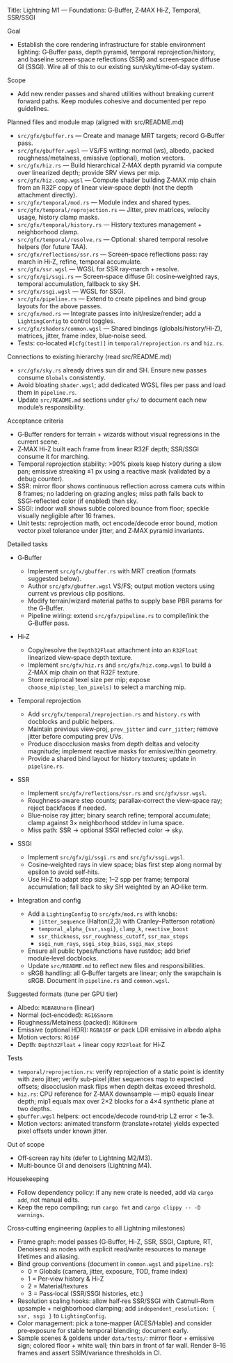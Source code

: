 Title: Lightning M1 — Foundations: G‑Buffer, Z‑MAX Hi‑Z, Temporal, SSR/SSGI

Goal
- Establish the core rendering infrastructure for stable environment lighting: G‑Buffer pass, depth pyramid, temporal reprojection/history, and baseline screen‑space reflections (SSR) and screen‑space diffuse GI (SSGI). Wire all of this to our existing sun/sky/time‑of‑day system.

Scope
- Add new render passes and shared utilities without breaking current forward paths. Keep modules cohesive and documented per repo guidelines.

Planned files and module map (aligned with src/README.md)
- `src/gfx/gbuffer.rs` — Create and manage MRT targets; record G‑Buffer pass.
- `src/gfx/gbuffer.wgsl` — VS/FS writing: normal (ws), albedo, packed roughness/metalness, emissive (optional), motion vectors.
- `src/gfx/hiz.rs` — Build hierarchical Z‑MAX depth pyramid via compute over linearized depth; provide SRV views per mip.
- `src/gfx/hiz.comp.wgsl` — Compute shader building Z‑MAX mip chain from an R32F copy of linear view‑space depth (not the depth attachment directly).
- `src/gfx/temporal/mod.rs` — Module index and shared types.
- `src/gfx/temporal/reprojection.rs` — Jitter, prev matrices, velocity usage, history clamp masks.
- `src/gfx/temporal/history.rs` — History textures management + neighborhood clamp.
- `src/gfx/temporal/resolve.rs` — Optional: shared temporal resolve helpers (for future TAA).
- `src/gfx/reflections/ssr.rs` — Screen‑space reflections pass: ray march in Hi‑Z, refine, temporal accumulate.
- `src/gfx/ssr.wgsl` — WGSL for SSR ray‑march + resolve.
- `src/gfx/gi/ssgi.rs` — Screen‑space diffuse GI: cosine‑weighted rays, temporal accumulation, fallback to sky SH.
- `src/gfx/ssgi.wgsl` — WGSL for SSGI.
- `src/gfx/pipeline.rs` — Extend to create pipelines and bind group layouts for the above passes.
- `src/gfx/mod.rs` — Integrate passes into init/resize/render; add a `LightingConfig` to control toggles.
- `src/gfx/shaders/common.wgsl` — Shared bindings (globals/history/Hi‑Z), matrices, jitter, frame index, blue‑noise seed.
- Tests: co‑located `#[cfg(test)]` in `temporal/reprojection.rs` and `hiz.rs`.

Connections to existing hierarchy (read src/README.md)
- `src/gfx/sky.rs` already drives sun dir and SH. Ensure new passes consume `Globals` consistently.
- Avoid bloating `shader.wgsl`; add dedicated WGSL files per pass and load them in `pipeline.rs`.
- Update `src/README.md` sections under `gfx/` to document each new module’s responsibility.

Acceptance criteria
- G‑Buffer renders for terrain + wizards without visual regressions in the current scene.
- Z‑MAX Hi‑Z built each frame from linear R32F depth; SSR/SSGI consume it for marching.
- Temporal reprojection stability: >90% pixels keep history during a slow pan; emissive streaking ≤1 px using a reactive mask (validated by a debug counter).
- SSR: mirror floor shows continuous reflection across camera cuts within 8 frames; no laddering on grazing angles; miss path falls back to SSGI‑reflected color (if enabled) then sky.
- SSGI: indoor wall shows subtle colored bounce from floor; speckle visually negligible after 16 frames.
- Unit tests: reprojection math, oct encode/decode error bound, motion vector pixel tolerance under jitter, and Z‑MAX pyramid invariants.

Detailed tasks
- G‑Buffer
  - Implement `src/gfx/gbuffer.rs` with MRT creation (formats suggested below).
  - Author `src/gfx/gbuffer.wgsl` VS/FS; output motion vectors using current vs previous clip positions.
  - Modify terrain/wizard material paths to supply base PBR params for the G‑Buffer.
  - Pipeline wiring: extend `src/gfx/pipeline.rs` to compile/link the G‑Buffer pass.

- Hi‑Z
  - Copy/resolve the `Depth32Float` attachment into an `R32Float` linearized view‑space depth texture.
  - Implement `src/gfx/hiz.rs` and `src/gfx/hiz.comp.wgsl` to build a Z‑MAX mip chain on that R32F texture.
  - Store reciprocal texel size per mip; expose `choose_mip(step_len_pixels)` to select a marching mip.

- Temporal reprojection
  - Add `src/gfx/temporal/reprojection.rs` and `history.rs` with docblocks and public helpers.
  - Maintain previous view‑proj, `prev_jitter` and `curr_jitter`; remove jitter before computing prev UVs.
  - Produce disocclusion masks from depth deltas and velocity magnitude; implement reactive masks for emissive/thin geometry.
  - Provide a shared bind layout for history textures; update in `pipeline.rs`.

- SSR
  - Implement `src/gfx/reflections/ssr.rs` and `src/gfx/ssr.wgsl`.
  - Roughness‑aware step counts; parallax‑correct the view‑space ray; reject backfaces if needed.
  - Blue‑noise ray jitter; binary search refine; temporal accumulate; clamp against 3× neighborhood stddev in luma space.
  - Miss path: SSR → optional SSGI reflected color → sky.

- SSGI
  - Implement `src/gfx/gi/ssgi.rs` and `src/gfx/ssgi.wgsl`.
  - Cosine‑weighted rays in view space; bias first step along normal by epsilon to avoid self‑hits.
  - Use Hi‑Z to adapt step size; 1–2 spp per frame; temporal accumulation; fall back to sky SH weighted by an AO‑like term.

- Integration and config
  - Add a `LightingConfig` to `src/gfx/mod.rs` with knobs:
    - `jitter_sequence` (Halton(2,3) with Cranley–Patterson rotation)
    - `temporal_alpha_{ssr,ssgi}`, `clamp_k`, `reactive_boost`
    - `ssr_thickness`, `ssr_roughness_cutoff`, `ssr_max_steps`
    - `ssgi_num_rays`, `ssgi_step_bias`, `ssgi_max_steps`
  - Ensure all public types/functions have rustdoc; add brief module‑level docblocks.
  - Update `src/README.md` to reflect new files and responsibilities.
  - sRGB handling: all G‑Buffer targets are linear; only the swapchain is sRGB. Document in `pipeline.rs` and `common.wgsl`.

Suggested formats (tune per GPU tier)
- Albedo: `RGBA8Unorm` (linear)
- Normal (oct‑encoded): `RG16Snorm`
- Roughness/Metalness (packed): `RG8Unorm`
- Emissive (optional HDR): `RGBA16F` or pack LDR emissive in albedo alpha
- Motion vectors: `RG16F`
- Depth: `Depth32Float` + linear copy `R32Float` for Hi‑Z

Tests
- `temporal/reprojection.rs`: verify reprojection of a static point is identity with zero jitter; verify sub‑pixel jitter sequences map to expected offsets; disocclusion mask flips when depth deltas exceed threshold.
- `hiz.rs`: CPU reference for Z‑MAX downsample — mip0 equals linear depth; mip1 equals max over 2×2 blocks for a 4×4 synthetic plane at two depths.
- `gbuffer.wgsl` helpers: oct encode/decode round‑trip L2 error < 1e‑3.
- Motion vectors: animated transform (translate+rotate) yields expected pixel offsets under known jitter.

Out of scope
- Off‑screen ray hits (defer to Lightning M2/M3).
- Multi‑bounce GI and denoisers (Lightning M4).

Housekeeping
- Follow dependency policy: if any new crate is needed, add via `cargo add`, not manual edits.
- Keep the repo compiling; run `cargo fmt` and `cargo clippy -- -D warnings`.

Cross‑cutting engineering (applies to all Lightning milestones)
- Frame graph: model passes (G‑Buffer, Hi‑Z, SSR, SSGI, Capture, RT, Denoisers) as nodes with explicit read/write resources to manage lifetimes and aliasing.
- Bind group conventions (document in `common.wgsl` and `pipeline.rs`):
  - 0 = Globals (camera, jitter, exposure, TOD, frame index)
  - 1 = Per‑view history & Hi‑Z
  - 2 = Material/textures
  - 3 = Pass‑local (SSR/SSGI histories, etc.)
- Resolution scaling hooks: allow half‑res SSR/SSGI with Catmull–Rom upsample + neighborhood clamping; add `independent_resolution: { ssr, ssgi }` to `LightingConfig`.
- Color management: pick a tone‑mapper (ACES/Hable) and consider pre‑exposure for stable temporal blending; document early.
- Sample scenes & goldens under `data/tests/`: mirror floor + emissive sign; colored floor + white wall; thin bars in front of far wall. Render 8–16 frames and assert SSIM/variance thresholds in CI.
